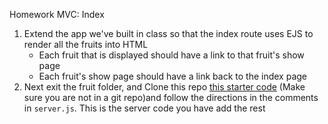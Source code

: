 Homework MVC: Index

1. Extend the app we've built in class so that the index route uses EJS to render all the fruits into HTML
    - Each fruit that is displayed should have a link to that fruit's show page
    - Each fruit's show page should have a link back to the index page
1. Next exit the fruit folder, and Clone this repo [this starter code](https://git.generalassemb.ly/WebDev-Connected-Classroom/space-Hw) (Make sure you are not in a git repo)and follow the directions in the comments in ```server.js```. This is the server code you have add the rest
